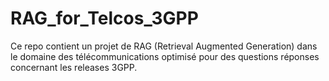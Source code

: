 # RAG_for_Telcos_3GPP
Ce repo contient un projet de RAG (Retrieval Augmented Generation) dans le domaine des télécommunications optimisé pour des questions réponses concernant les releases 3GPP. 
